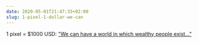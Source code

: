```yaml
---
date: 2020-05-01T21:47:33+02:00
slug: 1-pixel-1-dollar-we-can
---
```

1 pixel = $1000 USD: ["We can have a world in which wealthy people exist…"](https://mkorostoff.github.io/1-pixel-wealth/)


